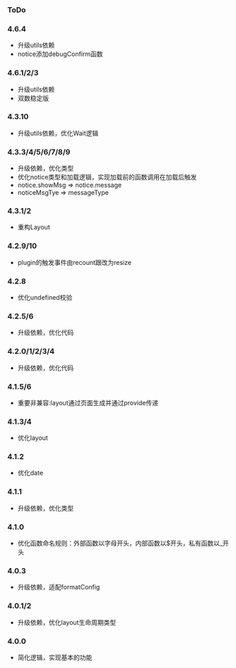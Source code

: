 ### ToDo

### 4.6.4
- 升级utils依赖
- notice添加debugConfirm函数

### 4.6.1/2/3
- 升级utils依赖
- 双数稳定版

### 4.3.10
- 升级utils依赖，优化Wait逻辑

### 4.3.3/4/5/6/7/8/9
- 升级依赖，优化类型
- 优化notice类型和加载逻辑，实现加载前的函数调用在加载后触发
- notice.showMsg => notice.message
- noticeMsgTye => messageType

### 4.3.1/2
- 重构Layout

### 4.2.9/10
- plugin的触发事件由recount跟改为resize

### 4.2.8
- 优化undefined校验

### 4.2.5/6
- 升级依赖，优化代码

### 4.2.0/1/2/3/4
- 升级依赖，优化代码

### 4.1.5/6
- 重要非兼容:layout通过页面生成并通过provide传递

### 4.1.3/4
- 优化layout

### 4.1.2
- 优化date

### 4.1.1
- 升级依赖，优化类型

### 4.1.0
- 优化函数命名规则：外部函数以字母开头，内部函数以$开头，私有函数以_开头

### 4.0.3
- 升级依赖，适配formatConfig

### 4.0.1/2
- 升级依赖，优化layout生命周期类型

### 4.0.0
- 简化逻辑，实现基本的功能
